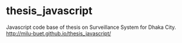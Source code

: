 # thesis_javascript
Javascript code base of thesis on Surveillance System for Dhaka City.
http://milu-buet.github.io/thesis_javascript/

